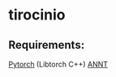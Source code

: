 # tirocinio

## Requirements:
[Pytorch](https://pytorch.org/) (Libtorch C++)
[ANNT](https://github.com/cvsandbox/ANNT)

